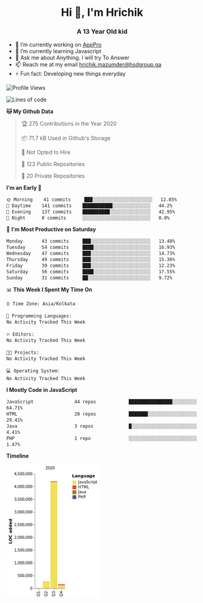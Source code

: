 <h1 align="center">Hi 👋, I'm Hrichik</h1>
<h3 align="center">A 13 Year Old kid</h3>


- 🔭 I’m currently working on [AppPro](https://apppro.in)
- 🌱 I’m currently learning Javascript
- 💬 Ask me about Anything. I will try To Answer
- 📫 Reach me at my email hrichik.mazumder@hsdgroup.ga
- ⚡ Fun fact: Developing new things everyday

<!--START_SECTION:waka-->
![Profile Views](http://img.shields.io/badge/Profile%20Views-15-blue)

![Lines of code](https://img.shields.io/badge/From%20Hello%20World%20I%27ve%20Written-4.2%20million%20lines%20of%20code-blue)

**🐱 My Github Data** 

> 🏆 275 Contributions in the Year 2020
 > 
> 📦 71.7 kB Used in Github's Storage 
 > 
> 🚫 Not Opted to Hire
 > 
> 📜 123 Public Repositories
 > 
> 🔑 20 Private Repositories 

**I'm an Early 🐤** 

```text
🌞 Morning    41 commits     ███░░░░░░░░░░░░░░░░░░░░░░   12.85% 
🌆 Daytime    141 commits    ███████████░░░░░░░░░░░░░░   44.2% 
🌃 Evening    137 commits    ██████████░░░░░░░░░░░░░░░   42.95% 
🌙 Night      0 commits      ░░░░░░░░░░░░░░░░░░░░░░░░░   0.0%

```
📅 **I'm Most Productive on Saturday** 

```text
Monday       43 commits     ███░░░░░░░░░░░░░░░░░░░░░░   13.48% 
Tuesday      54 commits     ████░░░░░░░░░░░░░░░░░░░░░   16.93% 
Wednesday    47 commits     ███░░░░░░░░░░░░░░░░░░░░░░   14.73% 
Thursday     49 commits     ███░░░░░░░░░░░░░░░░░░░░░░   15.36% 
Friday       39 commits     ███░░░░░░░░░░░░░░░░░░░░░░   12.23% 
Saturday     56 commits     ████░░░░░░░░░░░░░░░░░░░░░   17.55% 
Sunday       31 commits     ██░░░░░░░░░░░░░░░░░░░░░░░   9.72%

```


📊 **This Week I Spent My Time On** 

```text
⌚︎ Time Zone: Asia/Kolkata

💬 Programming Languages: 
No Activity Tracked This Week

🔥 Editors: 
No Activity Tracked This Week

🐱‍💻 Projects: 
No Activity Tracked This Week

💻 Operating System: 
No Activity Tracked This Week

```

**I Mostly Code in JavaScript** 

```text
JavaScript               44 repos            ████████████████░░░░░░░░░   64.71% 
HTML                     20 repos            ███████░░░░░░░░░░░░░░░░░░   29.41% 
Java                     3 repos             █░░░░░░░░░░░░░░░░░░░░░░░░   4.41% 
PHP                      1 repo              ░░░░░░░░░░░░░░░░░░░░░░░░░   1.47%

```


**Timeline**

![Chart not found](https://github.com/hrichiksite/hrichiksite/blob/master/charts/bar_graph.png) 


<!--END_SECTION:waka-->
